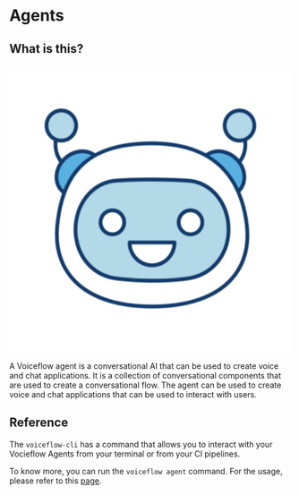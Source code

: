 # Agents

## What is this?

<p align="center">
  <img alt="Flow" src="/images/agent.png" style="height:512px;width:512px" />
</p>

A Voiceflow agent is a conversational AI that can be used to create voice and chat applications. It is a collection of conversational components that are used to create a conversational flow. The agent can be used to create voice and chat applications that can be used to interact with users.

## Reference

The `voiceflow-cli` has a command that allows you to interact with your Vocieflow Agents from your terminal or from your CI pipelines.

To know more, you can run the `voiceflow agent` command. For the usage, please refer to this [page](/cmd/voiceflow_agent).
